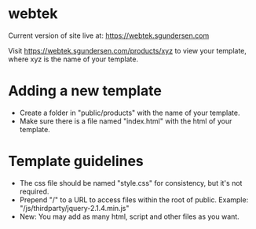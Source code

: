 # webtek
Current version of site live at: https://webtek.sgundersen.com

Visit https://webtek.sgundersen.com/products/xyz to view your template, where xyz is the name of your template.

# Adding a new template
* Create a folder in "public/products" with the name of your template.
* Make sure there is a file named "index.html" with the html of your template.

# Template guidelines
* The css file should be named "style.css" for consistency, but it's not required.
* Prepend "/" to a URL to access files within the root of public. Example: "/js/thirdparty/jquery-2.1.4.min.js"
* New: You may add as many html, script and other files as you want.
